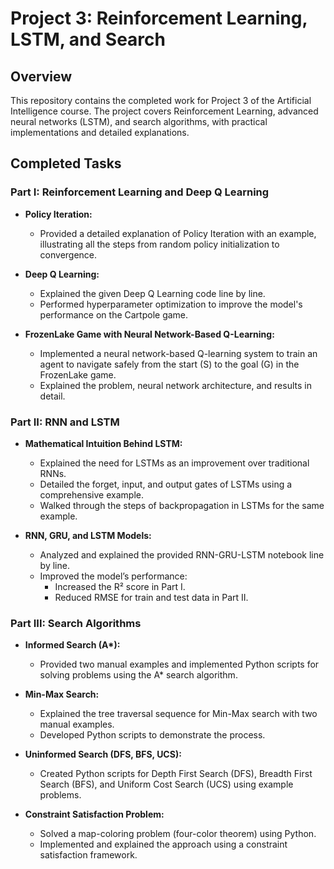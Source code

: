 # Project 3: Reinforcement Learning, LSTM, and Search

## Overview
This repository contains the completed work for Project 3 of the Artificial Intelligence course. The project covers Reinforcement Learning, advanced neural networks (LSTM), and search algorithms, with practical implementations and detailed explanations.

## Completed Tasks

### Part I: Reinforcement Learning and Deep Q Learning
- **Policy Iteration:**  
  - Provided a detailed explanation of Policy Iteration with an example, illustrating all the steps from random policy initialization to convergence.
  
- **Deep Q Learning:**  
  - Explained the given Deep Q Learning code line by line.
  - Performed hyperparameter optimization to improve the model's performance on the Cartpole game.

- **FrozenLake Game with Neural Network-Based Q-Learning:**  
  - Implemented a neural network-based Q-learning system to train an agent to navigate safely from the start (S) to the goal (G) in the FrozenLake game.
  - Explained the problem, neural network architecture, and results in detail.

### Part II: RNN and LSTM
- **Mathematical Intuition Behind LSTM:**
  - Explained the need for LSTMs as an improvement over traditional RNNs.
  - Detailed the forget, input, and output gates of LSTMs using a comprehensive example.
  - Walked through the steps of backpropagation in LSTMs for the same example.

- **RNN, GRU, and LSTM Models:**  
  - Analyzed and explained the provided RNN-GRU-LSTM notebook line by line.
  - Improved the model’s performance:
    - Increased the R² score in Part I.
    - Reduced RMSE for train and test data in Part II.

### Part III: Search Algorithms
- **Informed Search (A\*):**  
  - Provided two manual examples and implemented Python scripts for solving problems using the A\* search algorithm.

- **Min-Max Search:**  
  - Explained the tree traversal sequence for Min-Max search with two manual examples.
  - Developed Python scripts to demonstrate the process.

- **Uninformed Search (DFS, BFS, UCS):**  
  - Created Python scripts for Depth First Search (DFS), Breadth First Search (BFS), and Uniform Cost Search (UCS) using example problems.

- **Constraint Satisfaction Problem:**  
  - Solved a map-coloring problem (four-color theorem) using Python.
  - Implemented and explained the approach using a constraint satisfaction framework.
